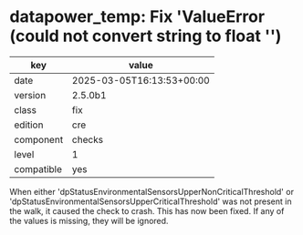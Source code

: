 [//]: # (werk v2)
# datapower_temp: Fix 'ValueError (could not convert string to float '')

key        | value
---------- | ---
date       | 2025-03-05T16:13:53+00:00
version    | 2.5.0b1
class      | fix
edition    | cre
component  | checks
level      | 1
compatible | yes

When either 'dpStatusEnvironmentalSensorsUpperNonCriticalThreshold' or 'dpStatusEnvironmentalSensorsUpperCriticalThreshold' was not present in the walk, it caused the check to crash.
This has now been fixed. If any of the values is missing, they will be ignored.